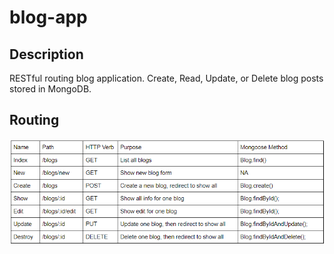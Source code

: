 # blog-app

## Description
RESTful routing blog application.  Create, Read, Update, or Delete blog posts stored in MongoDB.

## Routing 
![Alt text](https://github.com/wtRinaldi/blog-app/blob/master/routing.png)
